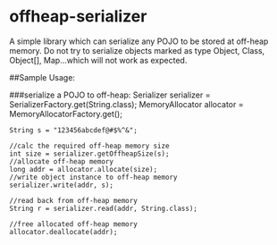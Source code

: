 offheap-serializer
==================

A simple library which can serialize any POJO to be stored at off-heap memory.
Do not try to serialize objects marked as type Object, Class, Object[], Map<Object>...which will not work as expected.

##Sample Usage:

###serialize a POJO to off-heap:
    Serializer<String> serializer = SerializerFactory.get(String.class);
    MemoryAllocator allocator = MemoryAllocatorFactory.get();
    
    String s = "123456abcdef@#$%^&";
    
    //calc the required off-heap memory size
    int size = serializer.getOffheapSize(s);
    //allocate off-heap memory
    long addr = allocator.allocate(size);
    //write object instance to off-heap memory
    serializer.write(addr, s);
    
    //read back from off-heap memory
    String r = serializer.read(addr, String.class);
    
    //free allocated off-heap memory
    allocator.deallocate(addr);
    
    
    


    


